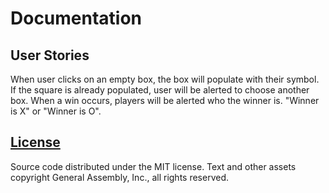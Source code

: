 # Documentation

## User Stories

When user clicks on an empty box, the box will populate with their symbol.
If the square is already populated, user will be alerted to choose another box.
When a win occurs, players will be alerted who the winner is. "Winner is X" or
"Winner is O". 

## [License](LICENSE)

Source code distributed under the MIT license. Text and other assets copyright
General Assembly, Inc., all rights reserved.
